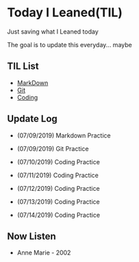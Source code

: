 # Today I Leaned(TIL)

Just saving what I Leaned today

The goal is to update this everyday... maybe



## TIL List

* [MarkDown](./Markdown)
* [Git](./Git)
* [Coding](./Coding)



## Update Log

* (07/09/2019) Markdown Practice

* (07/09/2019) Git Practice

* (07/10/2019) Coding Practice

* (07/11/2019) Coding Practice

* (07/12/2019) Coding Practice

* (07/13/2019) Coding Practice

* (07/14/2019) Coding Practice

  


## Now Listen  

- Anne Marie - 2002